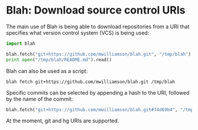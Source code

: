 # Blah: Download source control URIs

The main use of Blah is being able to download repositories from a URI that
specifies what version control system (VCS) is being used:

```python
import blah

blah.fetch("git+https://github.com/mwilliamson/blah.git", "/tmp/blah")
print open("/tmp/blah/README.md").read()
```

Blah can also be used as a script:

```
blah fetch git+https://github.com/mwilliamson/blah.git /tmp/blah
```

Specific commits can be selected by appending a hash to the URI, followed by
the name of the commit:

```python
blah.fetch("git+https://github.com/mwilliamson/blah.git#74d69b4", "/tmp/blah")
```

At the moment, git and hg URIs are supported.
